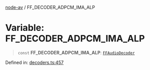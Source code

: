 [node-av](../globals.md) / FF\_DECODER\_ADPCM\_IMA\_ALP

# Variable: FF\_DECODER\_ADPCM\_IMA\_ALP

> `const` **FF\_DECODER\_ADPCM\_IMA\_ALP**: [`FFAudioDecoder`](../type-aliases/FFAudioDecoder.md)

Defined in: [decoders.ts:457](https://github.com/seydx/av/blob/f8631fc881b394300b1479f511d55cf1c370a87f/src/constants/decoders.ts#L457)
